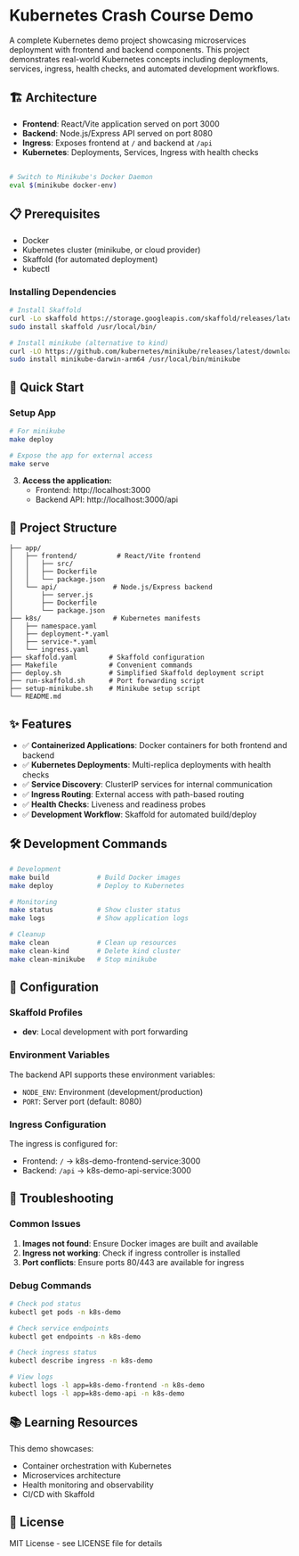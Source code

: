 # Kubernetes Crash Course Demo

A complete Kubernetes demo project showcasing microservices deployment with frontend and backend components. This project demonstrates real-world Kubernetes concepts including deployments, services, ingress, health checks, and automated development workflows.

## 🏗️ Architecture

- **Frontend**: React/Vite application served on port 3000
- **Backend**: Node.js/Express API served on port 8080
- **Ingress**: Exposes frontend at `/` and backend at `/api`
- **Kubernetes**: Deployments, Services, Ingress with health checks

## 
```bash
# Switch to Minikube's Docker Daemon
eval $(minikube docker-env)
```

## 📋 Prerequisites
- Docker
- Kubernetes cluster (minikube, or cloud provider)
- Skaffold (for automated deployment)
- kubectl

### Installing Dependencies

```bash
# Install Skaffold
curl -Lo skaffold https://storage.googleapis.com/skaffold/releases/latest/skaffold-linux-amd64
sudo install skaffold /usr/local/bin/

# Install minikube (alternative to kind)
curl -LO https://github.com/kubernetes/minikube/releases/latest/download/minikube-darwin-arm64
sudo install minikube-darwin-arm64 /usr/local/bin/minikube
```

## 🚀 Quick Start

### Setup App

```bash
# For minikube  
make deploy

# Expose the app for external access
make serve
```



3. **Access the application:**
   - Frontend: http://localhost:3000
   - Backend API: http://localhost:3000/api

## 📁 Project Structure

```
├── app/
│   ├── frontend/          # React/Vite frontend
│   │   ├── src/
│   │   ├── Dockerfile
│   │   └── package.json
│   └── api/              # Node.js/Express backend
│       ├── server.js
│       ├── Dockerfile
│       └── package.json
├── k8s/                  # Kubernetes manifests
│   ├── namespace.yaml
│   ├── deployment-*.yaml
│   ├── service-*.yaml
│   └── ingress.yaml
├── skaffold.yaml        # Skaffold configuration
├── Makefile             # Convenient commands
├── deploy.sh            # Simplified Skaffold deployment script
├── run-skaffold.sh      # Port forwarding script
├── setup-minikube.sh    # Minikube setup script
└── README.md
```

## ✨ Features

- ✅ **Containerized Applications**: Docker containers for both frontend and backend
- ✅ **Kubernetes Deployments**: Multi-replica deployments with health checks
- ✅ **Service Discovery**: ClusterIP services for internal communication
- ✅ **Ingress Routing**: External access with path-based routing
- ✅ **Health Checks**: Liveness and readiness probes
- ✅ **Development Workflow**: Skaffold for automated build/deploy

## 🛠️ Development Commands

```bash
# Development
make build            # Build Docker images
make deploy           # Deploy to Kubernetes

# Monitoring
make status           # Show cluster status
make logs             # Show application logs

# Cleanup
make clean            # Clean up resources
make clean-kind       # Delete kind cluster
make clean-minikube   # Stop minikube
```

## 🔧 Configuration

### Skaffold Profiles

- **dev**: Local development with port forwarding

### Environment Variables

The backend API supports these environment variables:
- `NODE_ENV`: Environment (development/production)
- `PORT`: Server port (default: 8080)

### Ingress Configuration

The ingress is configured for:
- Frontend: `/` → k8s-demo-frontend-service:3000
- Backend: `/api` → k8s-demo-api-service:3000

## 🐛 Troubleshooting

### Common Issues

1. **Images not found**: Ensure Docker images are built and available
2. **Ingress not working**: Check if ingress controller is installed
3. **Port conflicts**: Ensure ports 80/443 are available for ingress

### Debug Commands

```bash
# Check pod status
kubectl get pods -n k8s-demo

# Check service endpoints
kubectl get endpoints -n k8s-demo

# Check ingress status
kubectl describe ingress -n k8s-demo

# View logs
kubectl logs -l app=k8s-demo-frontend -n k8s-demo
kubectl logs -l app=k8s-demo-api -n k8s-demo
```

## 📚 Learning Resources

This demo showcases:
- Container orchestration with Kubernetes
- Microservices architecture
- Health monitoring and observability
- CI/CD with Skaffold

## 📄 License

MIT License - see LICENSE file for details

